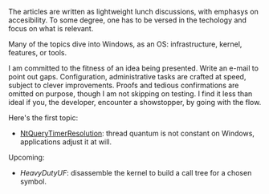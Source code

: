 The articles are written as lightweight lunch discussions, with emphasys on accesibility.
To some degree, one has to be versed in the techology and focus on what is relevant.

Many of the topics dive into Windows, as an OS: infrastructure, kernel, features,
or tools.

I am committed to the fitness of an idea being presented. Write an e-mail to point out
gaps. Configuration, administrative tasks are crafted at speed, subject to clever
improvements. Proofs and tedious confirmations are omitted on purpose, though I am not
skipping on testing. I find it less than ideal if you, the developer, encounter a
showstopper, by going with the flow.

Here's the first topic:
- [NtQueryTimerResolution](./NtQueryTimerResolution/usleep.md): thread quantum is not
constant on Windows, applications adjust it at will.

Upcoming:
- *HeavyDutyUF*: disassemble the kernel to build a call tree for a chosen symbol.
